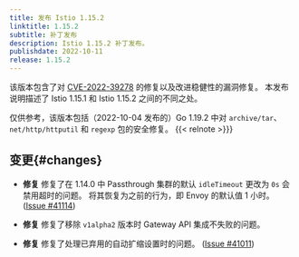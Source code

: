 ```yaml
---
title: 发布 Istio 1.15.2
linktitle: 1.15.2
subtitle: 补丁发布
description: Istio 1.15.2 补丁发布。
publishdate: 2022-10-11
release: 1.15.2
---
```


该版本包含了对 [CVE-2022-39278](/news/security/istio-security-2022-007/#cve-2022-39278)
的修复以及改进稳健性的漏洞修复。
本发布说明描述了 Istio 1.15.1 和 Istio 1.15.2 之间的不同之处。

仅供参考，该版本包括（2022-10-04 发布的）Go 1.19.2 中对 `archive/tar`、`net/http/httputil`
和 `regexp` 包的安全修复。
{{< relnote >}}}

## 变更{#changes}

- **修复** 修复了在 1.14.0 中 Passthrough 集群的默认 `idleTimeout` 更改为 `0s` 会禁用超时的问题。
  将其恢复为之前的行为，即 Envoy 的默认值 1 小时。
  ([Issue #41114](https://github.com/istio/istio/issues/41114))

- **修复** 修复了移除 `v1alpha2` 版本时 Gateway API 集成不失败的问题。

- **修复** 修复了处理已弃用的自动扩缩设置时的问题。
  ([Issue #41011](https://github.com/istio/istio/issues/41011))
